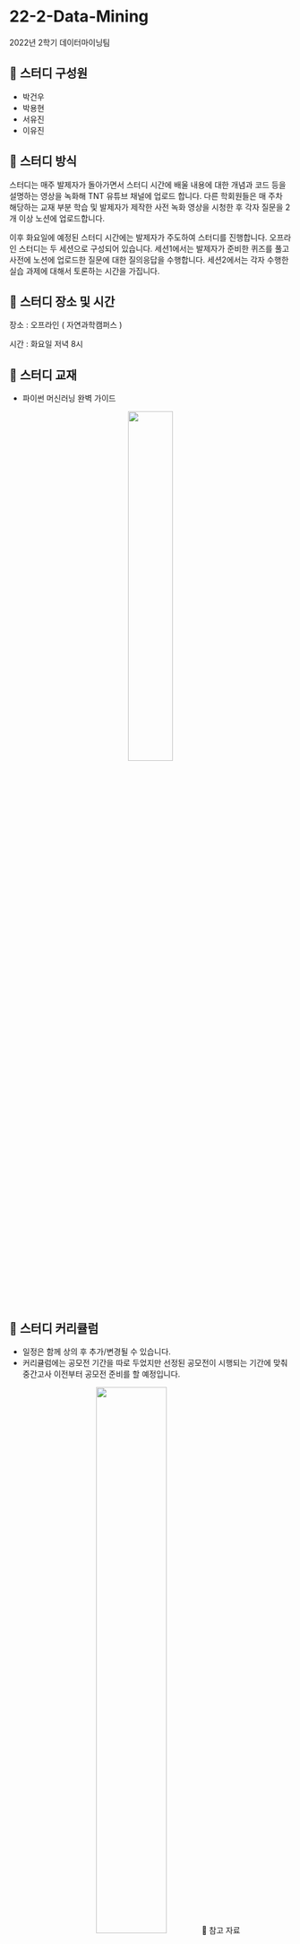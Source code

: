 # 22-2-Data-Mining
2022년 2학기 데이터마이닝팀

## 🔔 스터디 구성원

- 박건우
- 박용현
- 서유진
- 이유진

## 🔔 스터디 방식

스터디는 매주 발제자가 돌아가면서 스터디 시간에 배울 내용에 대한 개념과 코드 등을 설명하는 영상을 녹화해 TNT 유튜브 채널에 업로드 합니다. 다른 학회원들은 매 주차 해당하는 교재 부분 학습 및 발제자가 제작한 사전 녹화 영상을 시청한 후 각자 질문을 2개 이상 노션에 업로드합니다. 

이후 화요일에 예정된 스터디 시간에는 발제자가 주도하여 스터디를 진행합니다. 오프라인 스터디는 두 세션으로 구성되어 있습니다. 세션1에서는 발제자가 준비한 퀴즈를 풀고 사전에 노션에 업로드한 질문에 대한 질의응답을 수행합니다. 세션2에서는 각자 수행한 실습 과제에 대해서 토론하는 시간을 가집니다. 

## 🔔 스터디 장소 및 시간

장소 : 오프라인 ( 자연과학캠퍼스 )

시간 : 화요일 저녁 8시

## 🔔 스터디 교재

- 파이썬 머신러닝 완벽 가이드

<p align="center">
<img src = "https://user-images.githubusercontent.com/89994770/188404720-568a6a47-5ded-4a75-8c5e-4ae8340c9054.png" width = "40%" height = "40%">
</p>
<br />


## 🔔 스터디 커리큘럼

- 일정은 함께 상의 후 추가/변경될 수 있습니다.
- 커리큘럼에는 공모전 기간을 따로 두었지만 선정된 공모전이 시행되는 기간에 맞춰 중간고사 이전부터 공모전 준비를 할 예정입니다.

<p align="center">
<img src = "https://user-images.githubusercontent.com/89994770/188405353-4291dc17-d339-40fa-a8d4-4aaea27a0272.png" width = 50% height = "50%>
</p>
<br />

## 🔔 참고 자료

[노션](https://www.notion.so/2022-2-TNT-2a13d773da5a4d4a8850f305c361d7ce) 페이지 : QnA 2개 이상씩 업로드 

[유튜브](https://www.youtube.com/channel/UCmx25Y3u1S-5rkoVvWdXWaw) 페이지 : 발제자 사전 녹화 영상 업로드(토요일 자정 이전까지 업로드)

[깃헙](https://github.com/skku-tnt/22-2-Data-Mining) 페이지 : 교재 코드 복기, 과제 코드 업로드

22-02 데이터마이닝 팀장 서유진 올림
